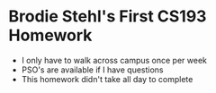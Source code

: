 # Brodie Stehl's First CS193 Homework

- I only have to walk across campus once per week
- PSO's are available if I have questions
- This homework didn't take all day to complete
